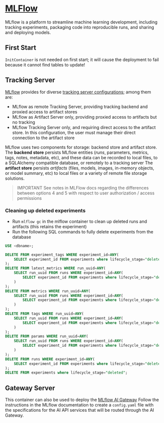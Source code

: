 # [MLFlow](https://mlflow.org/docs/latest/index.html)

MLflow is a platform to streamline machine learning development,
including tracking experiments, packaging code into reproducible runs, and sharing and deploying models.

## First Start

`InitContainer` is not needed on first start; it will cause the deployment to fail because it cannot find tables to update!

## Tracking Server

[MLflow](https://mlflow.org) provides for diverse [tracking server configurations](https://mlflow.org/docs/latest/tracking.html#common-setups);
among them are:

- MLflow as remote Tracking Server, providing tracking backend and proxied access to artifact stores
- MLflow as Artifact Server only, providing proxied access to artifacts but no tracking
- MLflow Tracking Server only, and requiring direct access to the artifact store.
  In this configuration, the user must manage their direct connection to the artifact store

MLflow uses two components for storage: backend store and artifact store.
The **backend store** persists MLflow entities (_runs_, parameters, metrics, tags, notes, metadata, etc), and
these data can be recorded to local files, to a SQLAlchemy compatible database, or remotely to a tracking server
The **artifact store** persists _artifacts_ (files, models, images, in-memory objects, or model summary, etc)
to local files or a variety of remote file storage solutions.

> IMPORTANT
> See notes in MLFlow docs regarding the differences between options 4 and 5
> with respect to user authorization / access permissions

### Cleaning up deleted experiments

- Run `mlflow gc` in the mlflow container to clean up deleted runs and artifacts (this retains the experiment)
- Run the following SQL commands to fully delete experiments from the database

```sql
USE <dbname>;

DELETE FROM experiment_tags WHERE experiment_id=ANY(
    SELECT experiment_id FROM experiments where lifecycle_stage="deleted"
);
DELETE FROM latest_metrics WHERE run_uuid=ANY(
    SELECT run_uuid FROM runs WHERE experiment_id=ANY(
        SELECT experiment_id FROM experiments where lifecycle_stage="deleted"
    )
);
DELETE FROM metrics WHERE run_uuid=ANY(
    SELECT run_uuid FROM runs WHERE experiment_id=ANY(
        SELECT experiment_id FROM experiments where lifecycle_stage="deleted"
    )
);
DELETE FROM tags WHERE run_uuid=ANY(
    SELECT run_uuid FROM runs WHERE experiment_id=ANY(
        SELECT experiment_id FROM experiments where lifecycle_stage="deleted"
    )
);
DELETE FROM params WHERE run_uuid=ANY(
    SELECT run_uuid FROM runs WHERE experiment_id=ANY(
        SELECT experiment_id FROM experiments where lifecycle_stage="deleted"
    )
);
DELETE FROM runs WHERE experiment_id=ANY(
    SELECT experiment_id FROM experiments where lifecycle_stage="deleted"
);
DELETE FROM experiments where lifecycle_stage="deleted";
```

## Gateway Server

This container can also be used to deploy the [MLflow AI Gateway](https://mlflow.org/docs/latest/llms/deployments/index.html)
Follow the instructions in the MLflow documentation to create a `config.yaml` file
with the specifications for the AI API services that will be routed through the AI Gateway.
